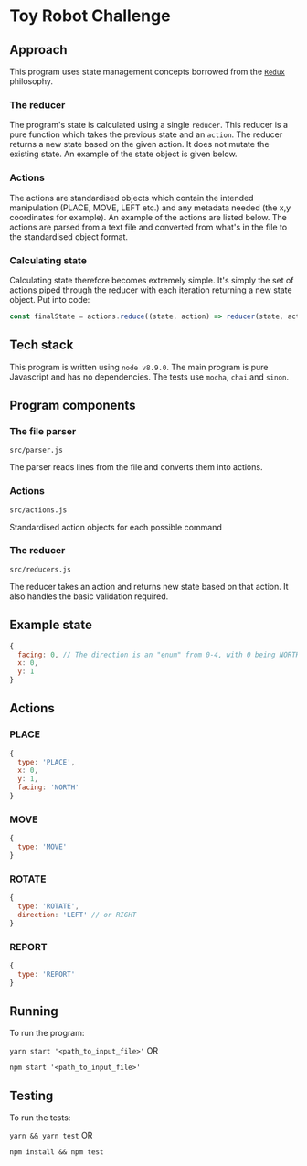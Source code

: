 # Toy Robot Challenge

## Approach
This program uses state management concepts borrowed from the [`Redux`](http://redux.js.org/docs/introduction/CoreConcepts.html) philosophy.

### The reducer
The program's state is calculated using a single `reducer`. This reducer is a pure function which takes the previous state and an `action`. The reducer returns a new state based on the given action. It does not mutate the existing state. An example of the state object is given below.

### Actions
The actions are standardised objects which contain the intended manipulation (PLACE, MOVE, LEFT etc.) and any metadata needed (the x,y coordinates for example). An example of the actions are listed below. The actions are parsed from a text file and converted from what's in the file to the standardised object format.

### Calculating state
Calculating state therefore becomes extremely simple. It's simply the set of actions piped through the reducer with each iteration returning a new state object. Put into code:
```js
const finalState = actions.reduce((state, action) => reducer(state, action), initialState)
```

## Tech stack
This program is written using `node v8.9.0`. The main program is pure Javascript and has no dependencies. The tests use `mocha`, `chai` and `sinon`.

## Program components
### The file parser
`src/parser.js`

The parser reads lines from the file and converts them into actions.

### Actions
`src/actions.js`

Standardised action objects for each possible command

### The reducer
`src/reducers.js`

The reducer takes an action and returns new state based on that action. It also handles the basic validation required.


## Example state
```js
{
  facing: 0, // The direction is an "enum" from 0-4, with 0 being NORTH and 4 being WEST
  x: 0,
  y: 1
}
```

## Actions
### PLACE
```js
{
  type: 'PLACE',
  x: 0,
  y: 1,
  facing: 'NORTH'
}
```

### MOVE
```js
{
  type: 'MOVE'
}
```

### ROTATE
```js
{
  type: 'ROTATE',
  direction: 'LEFT' // or RIGHT
}
```

### REPORT
```js
{
  type: 'REPORT'
}
```

## Running
To run the program:

`yarn start '<path_to_input_file>'` OR

`npm start '<path_to_input_file>'`

## Testing
To run the tests:

`yarn && yarn test` OR

`npm install && npm test`
